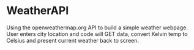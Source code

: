# WeatherAPI
Using the openweathermap.org API to build a simple weather webpage. User enters city location and code will GET data, convert Kelvin temp to Celsius and present current weather back to screen.
